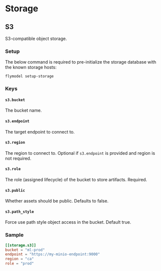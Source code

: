 # Storage

## S3

S3-compatible object storage.

### Setup

The below command is required to pre-initialize the storage database with the known storage hosts:

`flymodel setup-storage`

### Keys

#### `s3.bucket`

The bucket name.

#### `s3.endpoint`

The target endpoint to connect to.

#### `s3.region`

The region to connect to. Optional if `s3.endpoint` is provided and region is not required.

#### `s3.role`

The role (assigned lifecycle) of the bucket to store artifacts. Required.

#### `s3.public`

Whether assets should be public. Defaults to false.

#### `s3.path_style`

Force use path style object access in the bucket. Default true.

### Sample

```toml
[[storage.s3]]
bucket = "ml-prod"
endpoint = "https://my-minio-endpoint:9000"
region = "ca"
role = "prod"
```
